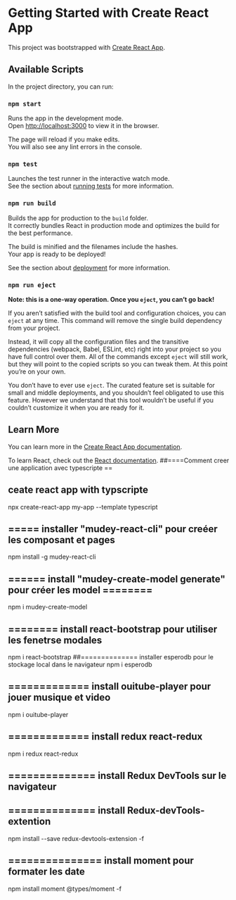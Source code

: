 # Getting Started with Create React App

This project was bootstrapped with [Create React App](https://github.com/facebook/create-react-app).

## Available Scripts

In the project directory, you can run:

### `npm start`

Runs the app in the development mode.\
Open [http://localhost:3000](http://localhost:3000) to view it in the browser.

The page will reload if you make edits.\
You will also see any lint errors in the console.

### `npm test`

Launches the test runner in the interactive watch mode.\
See the section about [running tests](https://facebook.github.io/create-react-app/docs/running-tests) for more information.

### `npm run build`

Builds the app for production to the `build` folder.\
It correctly bundles React in production mode and optimizes the build for the best performance.

The build is minified and the filenames include the hashes.\
Your app is ready to be deployed!

See the section about [deployment](https://facebook.github.io/create-react-app/docs/deployment) for more information.

### `npm run eject`

**Note: this is a one-way operation. Once you `eject`, you can’t go back!**

If you aren’t satisfied with the build tool and configuration choices, you can `eject` at any time. This command will remove the single build dependency from your project.

Instead, it will copy all the configuration files and the transitive dependencies (webpack, Babel, ESLint, etc) right into your project so you have full control over them. All of the commands except `eject` will still work, but they will point to the copied scripts so you can tweak them. At this point you’re on your own.

You don’t have to ever use `eject`. The curated feature set is suitable for small and middle deployments, and you shouldn’t feel obligated to use this feature. However we understand that this tool wouldn’t be useful if you couldn’t customize it when you are ready for it.

## Learn More

You can learn more in the [Create React App documentation](https://facebook.github.io/create-react-app/docs/getting-started).

To learn React, check out the [React documentation](https://reactjs.org/).
##====Comment creer une application avec typescripte ==
## ceate react app with typscripte
npx create-react-app my-app --template typescript

## ===== installer "mudey-react-cli" pour creéer les composant et pages
npm install -g mudey-react-cli
## ====== install "mudey-create-model generate" pour créer les model ========
npm i mudey-create-model
## ======== install react-bootstrap pour utiliser les fenetrse modales
npm i react-bootstrap
##==============  installer esperodb pour le stockage local dans le navigateur
npm i esperodb
## ============= install ouitube-player pour jouer musique et video
npm i ouitube-player
## ============= install  redux react-redux 
 npm i redux react-redux 
 ## ============== install Redux DevTools sur le navigateur
 ## ============== install Redux-devTools-extention 
 npm install --save redux-devtools-extension -f
## =============== install moment pour formater les date
 npm install moment @types/moment -f
